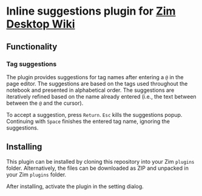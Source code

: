 # Inline suggestions plugin for [Zim Desktop Wiki](https://zim-wiki.org)

## Functionality

### Tag suggestions

The plugin provides suggestions for tag names after entering a `@` in the page editor.
The suggestions are based on the tags used throughout the notebook and presented in alphabetical order.
The suggestions are iteratively refined based on the name already entered (i.e., the text between between the `@` and the cursor).

To accept a suggestion, press `Return`. `Esc` kills the suggestions popup. Continuing with `Space` finishes the entered tag name, ignoring the suggestions.

## Installing

This plugin can be installed by cloning this repository into your Zim `plugins` folder. Alternatively, the files can be downloaded as ZIP and unpacked in your Zim `plugins` folder.

After installing, activate the plugin in the setting dialog.
